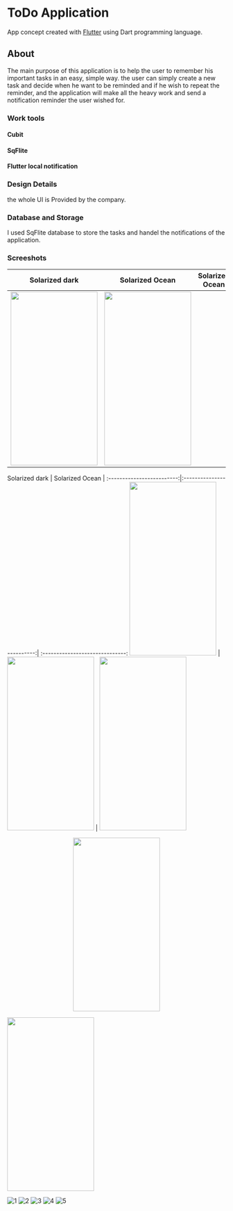 # ToDo Application

App concept created with [Flutter](https://flutter.dev/) using Dart programming language.

## About

The main purpose of this application is to help the user to remember his important tasks in an easy, simple way. the user can simply create a new task and decide when he want to be reminded and if he wish to repeat the reminder, and the application will make all the heavy work and send a notification reminder the user wished for.

### Work tools
#### Cubit 
#### SqFlite
#### Flutter local notification


### Design Details
the whole UI is Provided by the company. 

### Database and Storage
I used SqFlite database to store the tasks and handel the notifications of the application.

### Screeshots

Solarized dark                  |  Solarized Ocean               |  Solarized Ocean             
:------------------------------:|:------------------------------:|:------------------------------:   
<img screenshot-1654811860575 src="https://user-images.githubusercontent.com/80913778/181430607-c11a2970-87a1-43e4-a4cf-c1630ef573f2.png" width="200" height="400"> | <img screenshot-1654811860575 src="https://user-images.githubusercontent.com/80913778/181430609-85991013-8490-4ac5-b440-29e04c3082bc.png" width="200" height="400"> |







Solarized dark             |  Solarized Ocean          | 
:-------------------------:|:-------------------------:| :------------------------------:
<img screenshot-1654811860575 src="https://user-images.githubusercontent.com/80913778/181430620-b451b8cb-ce13-4d8e-a78a-3a27bf734972.png" width="200" height="400"> |  <img screenshot-1654811860575 src="https://user-images.githubusercontent.com/80913778/181430624-d431c11d-f93c-4256-8786-aca85fe20990.png" width="200" height="400"> |
<img screenshot-1654811860575 src="https://user-images.githubusercontent.com/80913778/181430617-c5d716d8-5e49-4290-9b97-8c4c29ba2781.png" width="200" height="400"> 







<p align="center">
<img screenshot-1654811860575 src="https://user-images.githubusercontent.com/80913778/172962842-5b23cb85-0703-418f-bd40-6650e7048b66.png" width="200" height="400">
</p>


<img screenshot-1654811860575 src="https://user-images.githubusercontent.com/80913778/181430607-c11a2970-87a1-43e4-a4cf-c1630ef573f2.png" width="200" height="400">

![1](https://user-images.githubusercontent.com/80913778/181430607-c11a2970-87a1-43e4-a4cf-c1630ef573f2.png)
![2](https://user-images.githubusercontent.com/80913778/181430609-85991013-8490-4ac5-b440-29e04c3082bc.png)
![3](https://user-images.githubusercontent.com/80913778/181430617-c5d716d8-5e49-4290-9b97-8c4c29ba2781.png)
![4](https://user-images.githubusercontent.com/80913778/181430620-b451b8cb-ce13-4d8e-a78a-3a27bf734972.png)
![5](https://user-images.githubusercontent.com/80913778/181430624-d431c11d-f93c-4256-8786-aca85fe20990.png)

